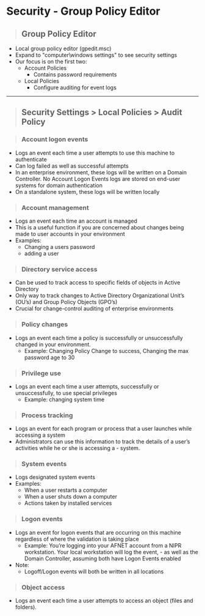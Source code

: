 # Security - Group Policy Editor

> ## **Group Policy Editor**
- Local group policy editor (gpedit.msc) 
- Expand to "computer\windows settings" to see security settings
- Our focus is on the first two:
    - Account Policies
        - Contains password requirements
    - Local Policies
        - Configure auditing for event logs


---

> ## **Security Settings > Local Policies > Audit Policy**

> ### **Account logon events**
- Logs an event each time a user attempts to use this machine to authenticate
- Can log failed as well as successful attempts
- In an enterprise environment, these logs will be written on a Domain Controller. No Account Logon Events logs are stored on end-user systems for domain authentication
- On a standalone system, these logs will be written locally

> ### **Account management**
- Logs an event each time an account is managed
- This is a useful function if you are concerned about changes being made to user accounts in your environment
- Examples:
    - Changing a users password
    - adding a user

> ### **Directory service access**
- Can be used to track access to specific fields of objects in Active Directory
- Only way to track changes to Active Directory Organizational Unit’s (OU’s) and Group Policy Objects (GPO’s)
- Crucial for change-control auditing of enterprise environments

> ### **Policy changes**
- Logs an event each time a policy is successfully or unsuccessfully changed in your environment.
    - Example:  Changing Policy Change to success, Changing the max password age to 30

> ### **Privilege use**
- Logs an event each time a user attempts, successfully or unsuccessfully, to use special privileges
    - Example:  changing system time

> ### **Process tracking**
- Logs an event for each program or process that a user launches while accessing a system
- Administrators can use this information to track the details of a user’s activities while he or she is accessing a - system.

> ### **System events**
- Logs designated system events
- Examples:
    - When a user restarts a computer
    - When a user shuts down a computer
    - Actions taken by installed services

> ### **Logon events**
- Logs an event for logon events that are occurring on this machine regardless of where the validation is taking place
    - Example: You’re logging into your AFNET account from a NIPR workstation. Your local workstation will log the event, - as well as the Domain Controller, assuming both have Logon Events enabled
- Note:
    - Logoff/Logon events will both be written in all locations

> ### **Object access**
- Logs an event each time a user attempts to access an object (files and folders).